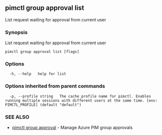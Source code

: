 ## pimctl group approval list

List request waiting for approval from current user

### Synopsis

List request waiting for approval from current user

```
pimctl group approval list [flags]
```

### Options

```
  -h, --help   help for list
```

### Options inherited from parent commands

```
  -p, --profile string   The cache profile name for pimctl. Enables running multiple sessions with different users at the same time. [env: PIMCTL_PROFILE] (default "default")
```

### SEE ALSO

* [pimctl group approval](pimctl_group_approval.md)	 - Manage Azure PIM group approvals

